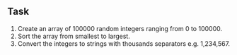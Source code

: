 ## Task
1. Create an array of 100000 random integers ranging from 0 to 100000.
2. Sort the array from smallest to largest.
3. Convert the integers to strings with thousands separators e.g. 1,234,567.